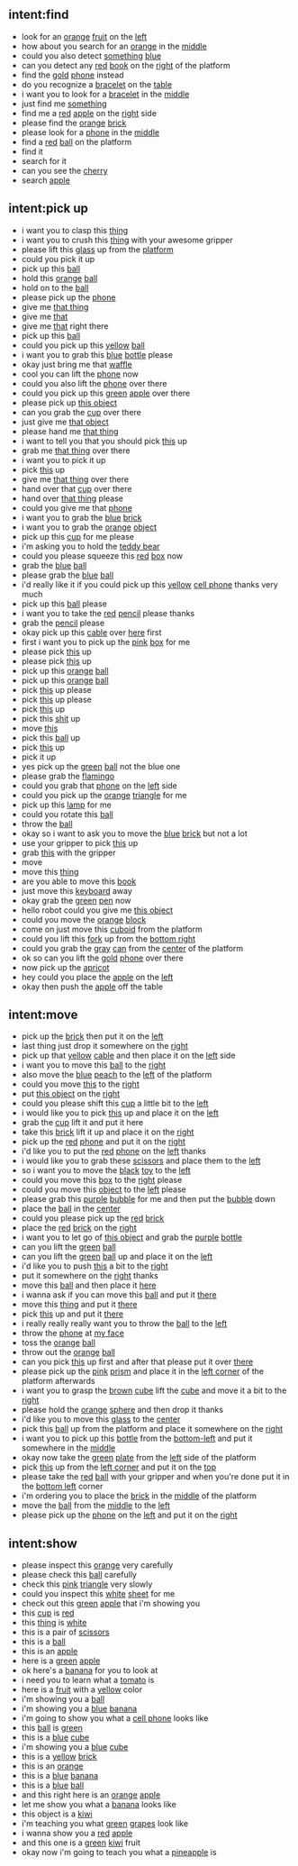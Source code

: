 ## intent:find
- look for an [orange](object_color) [fruit](object_name) on the [left](placement)
- how about you search for an [orange](object_name) in the [middle](placement)
- could you also detect [something](object_name) [blue](object_color)
- can you detect any [red](object_color) [book](object_name) on the [right](placement) of the platform
- find the [gold](object_color) [phone](object_name) instead
- do you recognize a [bracelet](object_name) on the [table](placement)
- i want you to look for a [bracelet](object_name) in the [middle](placement)
- just find me [something](object_name)
- find me a [red](object_color) [apple](object_name) on the [right](placement) side
- please find the [orange](object_color) [brick](object_name)
- please look for a [phone](object_name) in the [middle](placement)
- find a [red](object_color) [ball](object_name) on the platform
- find it
- search for it
- can you see the [cherry](object_name)
- search [apple](object_name)


## intent:pick up
- i want you to clasp this [thing](object_name)
- i want you to crush this [thing](object_name) with your awesome gripper
- please lift this [glass](object_name) up from the [platform](placement)
- could you pick it up
- pick up this [ball](object_name)
- hold this [orange](object_color) [ball](object_name)
- hold on to the [ball](object_name)
- please pick up the [phone](object_name)
- give me [that thing](object_name)
- give me [that](object_name)
- give me [that](object_name) right there
- pick up this [ball](object_name)
- could you pick up this [yellow](object_color) [ball](object_name)
- i want you to grab this [blue](object_color) [bottle](object_name) please
- okay just bring me that [waffle](object_name)
- cool you can lift the [phone](object_name) now
- could you also lift the [phone](object_name) over there
- could you pick up this [green](object_color) [apple](object_name) over there
- please pick up [this object](object_name)
- can you grab the [cup](object_name) over there
- just give me [that object](object_name)
- please hand me [that thing](object_name)
- i want to tell you that you should pick [this](object_name) up
- grab me [that thing](object_name) over there
- i want you to pick it up
- pick [this](object_name) up
- give me [that thing](object_name) over there
- hand over that [cup](object_name) over there
- hand over [that thing](object_name) please
- could you give me that [phone](object_name)
- i want you to grab the [blue](object_color) [brick](object_name)
- i want you to grab the [orange](object_color) [object](object_name)
- pick up this [cup](object_name) for me please
- i'm asking you to hold the [teddy bear](object_name)
- could you please squeeze this [red](object_color) [box](object_name) now
- grab the [blue](object_color) [ball](object_name)
- please grab the [blue](object_color) [ball](object_name)
- i'd really like it if you could pick up this [yellow](object_color) [cell phone](object_name) thanks very much
- pick up this [ball](object_name) please
- i want you to take the [red](object_color) [pencil](object_name) please thanks
- grab the [pencil](object_name) please
- okay pick up this [cable](object_name) over [here](placement) first
- first i want you to pick up the [pink](object_color) [box](object_name) for me
- please pick [this](object_name) up
- please pick [this](object_name) up
- pick up this [orange](object_color) [ball](object_name)
- pick up this [orange](object_color) [ball](object_name)
- pick [this](object_name) up please
- pick [this](object_name) up please
- pick [this](object_name) up
- pick this [shit](object_name) up
- move [this](object_name)
- pick this [ball](object_name) up
- pick [this](object_name) up
- pick it up
- yes pick up the [green](object_color) [ball](object_name) not the blue one
- please grab the [flamingo](object_name)
- could you grab that [phone](object_name) on the [left](placement) side
- could you pick up the [orange](object_color) [triangle](object_name) for me
- pick up this [lamp](object_name) for me
- could you rotate this [ball](object_name)
- throw the [ball](object_name)
- okay so i want to ask you to move the [blue](object_color) [brick](object_name) but not a lot
- use your gripper to pick [this](object_name) up
- grab [this](object_name) with the gripper
- move
- move this [thing](object_name)
- are you able to move this [book](object_name)
- just move this [keyboard](object_name) away
- okay grab the [green](object_color) [pen](object_name) now
- hello robot could you give me [this object](object_name)
- could you move the [orange](object_color) [block](object_name)
- come on just move this [cuboid](object_name) from the platform
- could you lift this [fork](object_name) up from the [bottom right](placement)
- could you grab the [gray](object_color) [can](object_name) from the [center](placement) of the platform
- ok so can you lift the [gold](object_color) [phone](object_name) over there
- now pick up the [apricot](object_name)
- hey could you place the [apple](object_name) on the [left](placement)
- okay then push the [apple](object_name) off the table


## intent:move
- pick up the [brick](object_name) then put it on the [left](placement)
- last thing just drop it somewhere on the [right](placement)
- pick up that [yellow](object_color) [cable](object_name) and then place it on the [left](placement) side
- i want you to move this [ball](object_name) to the [right](placement)
- also move the [blue](object_color) [peach](object_name) to the [left](placement) of the platform
- could you move [this](object_name) to the [right](placement)
- put [this object](object_name) on the [right](placement)
- could you please shift this [cup](object_name) a little bit to the [left](placement)
- i would like you to pick [this](object_name) up and place it on the [left](placement)
- grab the [cup](object_name) lift it and put it here
- take this [brick](object_name) lift it up and place it on the [right](placement)
- pick up the [red](object_color) [phone](object_name) and put it on the [right](placement)
- i'd like you to put the [red](object_color) [phone](object_name) on the [left](placement) thanks
- i would like you to grab these [scissors](object_name) and place them to the [left](placement)
- so i want you to move the [black](object_color) [toy](object_name) to the [left](placement)
- could you move this [box](object_name) to the [right](placement) please
- could you move this [object](object_name) to the [left](placement) please
- please grab this [purple](object_color) [bubble](object_name) for me and then put the [bubble](object_name) down
- place the [ball](object_name) in the [center](placement)
- could you please pick up the [red](object_color) [brick](object_name)
- place the [red](object_color) [brick](object_name) on the [right](placement)
- i want you to let go of [this object](object_name) and grab the [purple](object_color) [bottle](object_name)
- can you lift the [green](object_color) [ball](object_name)
- can you lift the [green](object_color) [ball](object_name) up and place it on the [left](placement)
- i'd like you to push [this](object_name) a bit to the [right](placement)
- put it somewhere on the [right](placement) thanks
- move this [ball](object_name) and then place it [here](placement)
- i wanna ask if you can move this [ball](object_name) and put it [there](placement)
- move this [thing](object_name) and put it [there](placement)
- pick [this](object_name) up and put it [there](placement)
- i really really really want you to throw the [ball](object_name) to the [left](placement)
- throw the [phone](object_name) at [my face](placement)
- toss the [orange](object_color) [ball](object_name)
- throw out the [orange](object_color) [ball](object_name)
- can you pick [this](object_name) up first and after that please put it over [there](placement)
- please pick up the [pink](object_color) [prism](object_name) and place it in the [left corner](placement) of the platform afterwards
- i want you to grasp the [brown](object_color) [cube](object_name) lift the [cube](object_name) and move it a bit to the [right](placement)
- please hold the [orange](object_color) [sphere](object_name) and then drop it thanks
- i'd like you to move this [glass](object_name) to the [center](placement)
- pick this [ball](object_name) up from the platform and place it somewhere on the [right](placement)
- i want you to pick up this [bottle](object_name) from the [bottom-left](placement) and put it somewhere in the [middle](placement)
- okay now take the [green](object_color) [plate](object_name) from the [left](placement) side of the platform
- pick [this](object_name) up from the [left corner](placement) and put it on the [top](placement)
- please take the [red](object_color) [ball](object_name) with your gripper and when you're done put it in the [bottom left](placement) corner
- i'm ordering you to place the [brick](object_name) in the [middle](placement) of the platform
- move the [ball](object_name) from the [middle](placement) to the [left](placement)
- please pick up the [phone](object_name) on the [left](placement) and put it on the [right](placement)

## intent:show
- please inspect this [orange](object_name) very carefully
- please check this [ball](object_name) carefully
- check this [pink](object_color) [triangle](object_name) very slowly
- could you inspect this [white](object_color) [sheet](object_name) for me
- check out this [green](object_color) [apple](object_name) that i'm showing you
- this [cup](object_name) is [red](object_color)
- this [thing](object_name) is [white](object_color)
- this is a pair of [scissors](object_name)
- this is a [ball](object_name)
- this is an [apple](object_name)
- here is a [green](object_color) [apple](object_name)
- ok here's a [banana](object_name) for you to look at
- i need you to learn what a [tomato](object_name) is
- here is a [fruit](object_name) with a [yellow](object_color) color
- i'm showing you a [ball](object_name)
- i'm showing you a [blue](object_color) [banana](object_name)
- i'm going to show you what a [cell phone](object_name) looks like
- this [ball](object_name) is [green](object_color)
- this is a [blue](object_color) [cube](object_name)
- i'm showing you a [blue](object_color) [cube](object_name)
- this is a [yellow](object_color) [brick](object_name)
- this is an [orange](object_name)
- this is a [blue](object_color) [banana](object_name)
- this is a [blue](object_color) [ball](object_name)
- and this right here is an [orange](object_color) [apple](object_name)
- let me show you what a [banana](object_name) looks like
- this object is a [kiwi](object_name)
- i'm teaching you what [green](object_color) [grapes](object_name) look like
- i wanna show you a [red](object_color) [apple](object_name)
- and this one is a [green](object_color) [kiwi](object_name) fruit
- okay now i'm going to teach you what a [pineapple](object_name) is
